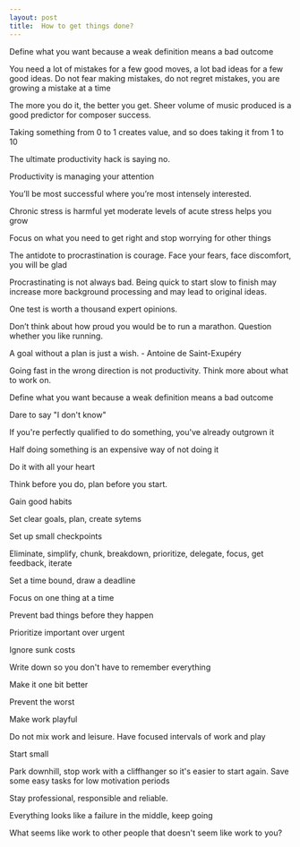 ```yaml
---
layout: post
title:  How to get things done?   
---
```



Define what you want because a weak definition means a bad outcome

You need a lot of mistakes for a few good moves, a lot bad ideas for a few good ideas. Do not fear making mistakes, do not regret mistakes, you are growing a mistake at a time 

The more you do it, the better you get. Sheer volume of music produced is a good predictor for composer success. 

Taking something from 0 to 1 creates value, and so does taking it from 1 to 10 

The ultimate productivity hack is saying no.

Productivity is managing your attention 

You’ll be most successful where you’re most intensely interested.

Chronic stress is harmful yet moderate levels of acute stress helps you grow

Focus on what you need to get right and stop worrying for other things

The antidote to procrastination is courage. Face your fears, face discomfort, you will be glad 

Procrastinating is not always bad. Being quick to start slow to finish may increase more background processing and may lead to original ideas. 

One test is worth a thousand expert opinions.

Don’t think about how proud you would be to run a marathon. Question whether you like running.

A goal without a plan is just a wish. - Antoine de Saint-Exupéry

Going fast in the wrong direction is not productivity. Think more about what to work on.

Define what you want because a weak definition means a bad outcome

Dare to say "I don't know"

If you're perfectly qualified to do something, you've already outgrown it

Half doing something is an expensive way of not doing it

Do it with all your heart

Think before you do, plan before you start.

Gain good habits 

Set clear goals, plan, create sytems  

Set up small checkpoints

Eliminate, simplify, chunk, breakdown, prioritize, delegate, focus, get feedback, iterate

Set a time bound, draw a deadline 

Focus on one thing at a time 

Prevent bad things before they happen 

Prioritize important over urgent

Ignore sunk costs 

Write down so you don't have to remember everything 

Make it one bit better

Prevent the worst 

Make work playful

Do not mix work and leisure. Have focused intervals of work and play 

Start small  

Park downhill, stop work with a cliffhanger so it's easier to start again. Save some easy tasks for low motivation periods 

Stay professional, responsible and reliable. 

Everything looks like a failure in the middle, keep going 

What seems like work to other people that doesn't seem like work to you?

